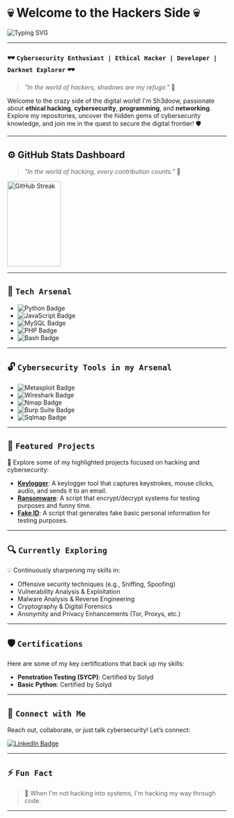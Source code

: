 # 💀 Welcome to the Hackers Side 💀

![Typing SVG](https://readme-typing-svg.herokuapp.com?font=monospace&color=00FF00&size=25&lines=Welcome+to+the+Cyber+World...;I+am+%5BSh3doow%5D;Cybersecurity+Enthusiast;Hacker+in+the+Shadows;Your+Digital+Security+Is+My+Mission)

---

### 🕶️ `Cybersecurity Enthusiast | Ethical Hacker | Developer | Darknet Explorer` 🕶️

> *"In the world of hackers, shadows are my refuge."* 🦇

Welcome to the crazy side of the digital world! I'm Sh3doow, passionate about **ethical hacking**, **cybersecurity**, **programming**, and **networking**. Explore my repositories, uncover the hidden gems of cybersecurity knowledge, and join me in the quest to secure the digital frontier! 🛡️

---

## ⚙️ GitHub Stats Dashboard

> _"In the world of hacking, every contribution counts."_ 👾

<div style="display: flex; justify-content: space-between; align-items: center; gap: 30px;">
  <img src="https://github-readme-streak-stats.herokuapp.com/?user=Sh3doow&theme=radical&hide_border=true&background=000000&ring=00FF00&fire=00FF00&currStreakLabel=00FF00" alt="GitHub Streak" width="49.5%" height="195px">
  <!--
  <img src="https://github-readme-stats.vercel.app/api?username=Sh3doow&show_icons=true&theme=radical&bg_color=000000&title_color=00FF00&icon_color=00FF00&text_color=FFFFFF&hide_border=true&include_all_commits=true&count_private=true" alt="GitHub Stats" width="49.5%" height="195px" /> -->
</div>

---

## 🔧 `Tech Arsenal`

- ![Python Badge](https://img.shields.io/badge/Python-%233776AB.svg?style=flat&logo=python&logoColor=white)
- ![JavaScript Badge](https://img.shields.io/badge/JavaScript-%23F7DF1E.svg?style=flat&logo=javascript&logoColor=black)
- ![MySQL Badge](https://img.shields.io/badge/MySQL-%234479A1.svg?style=flat&logo=mysql&logoColor=white)
- ![PHP Badge](https://img.shields.io/badge/PHP-%23777BB4.svg?style=flat&logo=php&logoColor=white)
- ![Bash Badge](https://img.shields.io/badge/Bash-%234EAA25.svg?style=flat&logo=gnu-bash&logoColor=white)

---

## 🔓 `Cybersecurity Tools in my Arsenal`

- ![Metasploit Badge](https://img.shields.io/badge/Metasploit-%23186F9E.svg?style=flat&logo=metasploit&logoColor=white)
- ![Wireshark Badge](https://img.shields.io/badge/Wireshark-%230167A9.svg?style=flat&logo=wireshark&logoColor=white)
- ![Nmap Badge](https://img.shields.io/badge/Nmap-%23D69F29.svg?style=flat&logo=nmap&logoColor=white)
- ![Burp Suite Badge](https://img.shields.io/badge/Burp_Suite-%23FF6F00.svg?style=flat&logo=burp-suite&logoColor=white)
- ![Sqlmap Badge](https://img.shields.io/badge/Sqlmap-%23AA0000.svg?style=flat&logo=sqlmap&logoColor=white)

---

## 🚀 `Featured Projects`

📂 Explore some of my highlighted projects focused on hacking and cybersecurity:

- **[Keylogger](https://github.com/Sh3doow/KeyLogger)**: A keylogger tool that captures keystrokes, mouse clicks, audio, and sends it to an email.
- **[Ransomware](https://github.com/Sh3doow/Ransomware)**: A script that encrypt/decrypt systems for testing purposes and funny time.
- **[Fake ID](https://github.com/Sh3doow/FakeID)**: A script that generates fake basic personal information for testing purposes.

---

## 🔍 `Currently Exploring`

💡 Continuously sharpening my skills in:
- Offensive security techniques (e.g., Sniffing, Spoofing)
- Vulnerability Analysis & Exploitation
- Malware Analysis & Reverse Engineering
- Cryptography & Digital Forensics
- Anonymity and Privacy Enhancements (Tor, Proxys, etc.)

---

## 🛡️ `Certifications`

Here are some of my key certifications that back up my skills:

- **Penetration Testing (SYCP)**: Certified by Solyd
- **Basic Python**: Certified by Solyd

---

## 📡 `Connect with Me`

Reach out, collaborate, or just talk cybersecurity! Let’s connect:

[![LinkedIn Badge](https://img.shields.io/badge/LinkedIn-%230077B5.svg?style=for-the-badge&logo=linkedin&logoColor=white)](https://linkedin.com/in/sh3doow)

---

## ⚡ `Fun Fact`

> 👾 When I'm not hacking into systems, I'm hacking my way through code.

---

